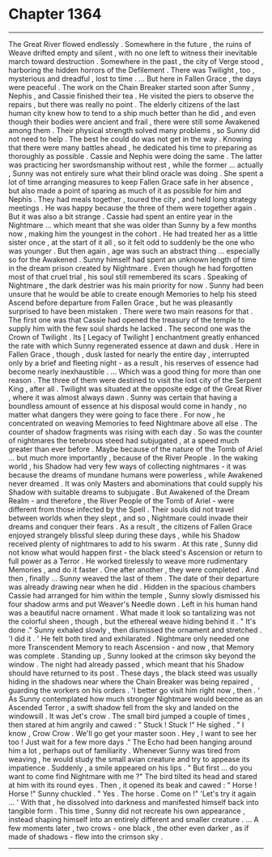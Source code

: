 
# Chapter 1364


---

The Great River flowed endlessly . Somewhere in the future , the ruins of Weave drifted empty and silent , with no one left to witness their inevitable march toward destruction . Somewhere in the past , the city of Verge stood , harboring the hidden horrors of the Defilement . There was Twilight , too , mysterious and dreadful , lost to time .
... But here in Fallen Grace , the days were peaceful .
The work on the Chain Breaker started soon after Sunny , Nephis , and Cassie finished their tea . He visited the piers to observe the repairs , but there was really no point . The elderly citizens of the last human city knew how to tend to a ship much better than he did , and even though their bodies were ancient and frail , there were still some Awakened among them .
Their physical strength solved many problems , so Sunny did not need to help . The best he could do was not get in the way .
Knowing that there were many battles ahead , he dedicated his time to preparing as thoroughly as possible . Cassie and Nephis were doing the same . The latter was practicing her swordsmanship without rest , while the former ... actually , Sunny was not entirely sure what their blind oracle was doing .
She spent a lot of time arranging measures to keep Fallen Grace safe in her absence , but also made a point of sparing as much of it as possible for him and Nephis . They had meals together , toured the city , and held long strategy meetings .
He was happy because the three of them were together again .
But it was also a bit strange .
Cassie had spent an entire year in the Nightmare ... which meant that she was older than Sunny by a few months now , making him the youngest in the cohort . He had treated her as a little sister once , at the start of it all , so it felt odd to suddenly be the one who was younger .
But then again , age was such an abstract thing ... especially so for the Awakened . Sunny himself had spent an unknown length of time in the dream prison created by Nightmare . Even though he had forgotten most of that cruel trial , his soul still remembered its scars .
Speaking of Nightmare , the dark destrier was his main priority for now . Sunny had been unsure that he would be able to create enough Memories to help his steed Ascend before departure from Fallen Grace , but he was pleasantly surprised to have been mistaken .
There were two main reasons for that . The first one was that Cassie had opened the treasury of the temple to supply him with the few soul shards he lacked . The second one was the Crown of Twilight .
Its [ Legacy of Twilight ] enchantment greatly enhanced the rate with which Sunny regenerated essence at dawn and dusk . Here in Fallen Grace , though , dusk lasted for nearly the entire day , interrupted only by a brief and fleeting night - as a result , his reserves of essence had become nearly inexhaustible .
... Which was a good thing for more than one reason . The three of them were destined to visit the lost city of the Serpent King , after all . Twilight was situated at the opposite edge of the Great River , where it was almost always dawn . Sunny was certain that having a boundless amount of essence at his disposal would come in handy , no matter what dangers they were going to face there .
For now , he concentrated on weaving Memories to feed Nightmare above all else . The counter of shadow fragments was rising with each day .
So was the counter of nightmares the tenebrous steed had subjugated , at a speed much greater than ever before . Maybe because of the nature of the Tomb of Ariel ... but much more importantly , because of the River People .
In the waking world , his Shadow had very few ways of collecting nightmares - it was because the dreams of mundane humans were powerless , while Awakened never dreamed . It was only Masters and abominations that could supply his Shadow with suitable dreams to subjugate .
But Awakened of the Dream Realm - and therefore , the River People of the Tomb of Ariel - were different from those infected by the Spell . Their souls did not travel between worlds when they slept , and so , Nightmare could invade their dreams and conquer their fears .
As a result , the citizens of Fallen Grace enjoyed strangely blissful sleep during these days , while his Shadow received plenty of nightmares to add to his swarm .
At this rate , Sunny did not know what would happen first - the black steed's Ascension or return to full power as a Terror .
He worked tirelessly to weave more rudimentary Memories , and do it faster .
One after another , they were completed .
And then , finally ... Sunny weaved the last of them .
The date of their departure was already drawing near when he did . Hidden in the spacious chambers Cassie had arranged for him within the temple , Sunny slowly dismissed his four shadow arms and put Weaver's Needle down .
Left in his human hand was a beautiful nacre ornament . What made it look so tantalizing was not the colorful sheen , though , but the ethereal weave hiding behind it .
" It's done ."
Sunny exhaled slowly , then dismissed the ornament and stretched .
'I did it . '
He felt both tired and exhilarated . Nightmare only needed one more Transcendent Memory to reach Ascension - and now , that Memory was complete .
Standing up , Sunny looked at the crimson sky beyond the window . The night had already passed , which meant that his Shadow should have returned to its post . These days , the black steed was usually hiding in the shadows near where the Chain Breaker was being repaired , guarding the workers on his orders .
'I better go visit him right now , then . '
As Sunny contemplated how much stronger Nightmare would become as an Ascended Terror , a swift shadow fell from the sky and landed on the windowsill . It was Jet's crow .
The small bird jumped a couple of times , then stared at him angrily and cawed :
" Stuck ! Stuck !"
He sighed .
" I know , Crow Crow . We'll go get your master soon . Hey , I want to see her too ! Just wait for a few more days ."
The Echo had been hanging around him a lot , perhaps out of familiarity . Whenever Sunny was tired from weaving , he would study the small avian creature and try to appease its impatience .
Suddenly , a smile appeared on his lips .
" But first ... do you want to come find Nightmare with me ?"
The bird tilted its head and stared at him with its round eyes . Then , it opened its beak and cawed :
" Horse ! Horse !"
Sunny chuckled .
" Yes . The horse . Come on !"
'Let's try it again ... '
With that , he dissolved into darkness and manifested himself back into tangible form . This time , Sunny did not recreate his own appearance , instead shaping himself into an entirely different and smaller creature .
... A few moments later , two crows - one black , the other even darker , as if made of shadows - flew into the crimson sky .

---

